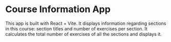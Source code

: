 # Course Information App

This app is built with React + Vite. It displays information regarding sections in this course: section titles and number of exercises per section. It calculates the total number of exercises of all the sections and displays it.
